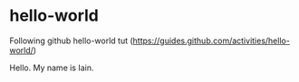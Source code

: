 # hello-world
Following github hello-world tut (https://guides.github.com/activities/hello-world/)

Hello. My name is Iain.
